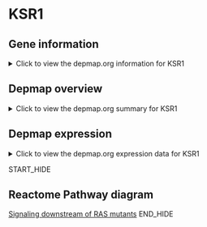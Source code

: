<h1>KSR1</h1>

<h2>Gene information</h2>
<details>
  <summary>Click to view the depmap.org information for KSR1</summary>
  <iframe src="https://depmap.org/portal/gene/KSR1?tab=about" style="border:none;width:100%;height:800px"></iframe>
</details>

<h2>Depmap overview</h2>
<details>
  <summary>Click to view the depmap.org summary for KSR1</summary>
  <iframe src="https://depmap.org/portal/gene/KSR1?tab=overview" style="border:none;width:100%;height:800px"></iframe>
</details>

<h2>Depmap expression</h2>
<details>
  <summary>Click to view the depmap.org expression data for KSR1</summary>
  <iframe src="https://depmap.org/portal/gene/KSR1?tab=characterization" style="border:none;width:100%;height:800px"></iframe>
</details>


START_HIDE
<h2>Reactome Pathway diagram</h2>
<a href="https://reactome.org/PathwayBrowser/#/R-HSA-9649948">Signaling downstream of RAS mutants</a>
END_HIDE


